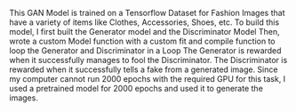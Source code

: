 This GAN Model is trained on a Tensorflow Dataset for Fashion Images that have a variety of items like Clothes, Accessories, Shoes, etc.
To build this model, I first built the Generator model and the Discriminator Model
Then, wrote a custom Model function with a custom fit and compile function to loop the Generator and Discriminator in a Loop
The Generator is rewarded when it successfully manages to fool the Discriminator.
The Discriminator is rewarded when it successfully tells a fake from a generated image.
Since my computer cannot run 2000 epochs with the required GPU for this task, I used a pretrained model for 2000 epochs and used it to generate the images. 
